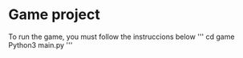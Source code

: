 # Game project 

To run the game, you must follow the instruccions below
'''
cd game
Python3 main.py
'''